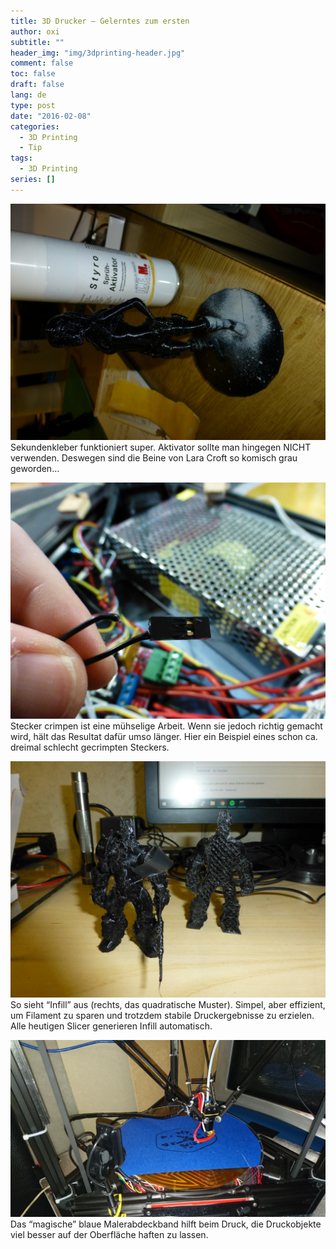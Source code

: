 ```yaml
---
title: 3D Drucker – Gelerntes zum ersten
author: oxi
subtitle: ""
header_img: "img/3dprinting-header.jpg"
comment: false
toc: false
draft: false
lang: de
type: post
date: "2016-02-08"
categories:
  - 3D Printing
  - Tip
tags:
  - 3D Printing
series: []
---
```

![Lara Croft](img/P1020123.jpg)
Sekundenkleber funktioniert super. Aktivator sollte man hingegen NICHT verwenden. Deswegen sind die Beine von Lara Croft so komisch grau geworden&#8230;


![Stecker crimpen](img/P1020108.jpg)
Stecker crimpen ist eine mühselige Arbeit. Wenn sie jedoch richtig gemacht wird, hält das Resultat dafür umso länger. Hier ein Beispiel eines schon ca. dreimal schlecht gecrimpten Steckers.

![Infill](img/P1020122.jpg)
So sieht &#8220;Infill&#8221; aus (rechts, das quadratische Muster). Simpel, aber effizient, um Filament zu sparen und trotzdem stabile Druckergebnisse zu erzielen. Alle heutigen Slicer generieren Infill automatisch.

![Blaues Malerabdeckband](img/DSC_0014.jpg)
Das &#8220;magische&#8221; blaue Malerabdeckband hilft beim Druck, die Druckobjekte viel besser auf der Oberfläche haften zu lassen.
